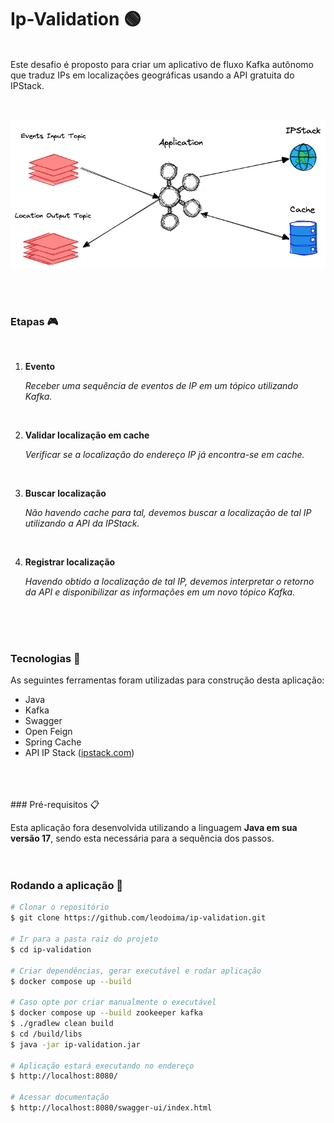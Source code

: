 # Ip-Validation 🟢
<br>
Este desafio é proposto para criar um aplicativo de fluxo Kafka autônomo que traduz IPs em localizações geográficas usando a API gratuita do IPStack.
<br>
<br>
<br>

<p align="center">
  <img alt="Topology" src="./src/main/resources/static/cover.png" />
</p>

<br>
<br>

### Etapas 🎮
<br>

1. **Evento**

   <i>Receber uma sequência de eventos de IP em um tópico utilizando Kafka.</i>
<br>

2. **Validar localização em cache**

   <i>Verificar se a localização do endereço IP já encontra-se em cache.</i>
<br>

3. **Buscar localização**

    <i>Não havendo cache para tal, devemos buscar a localização de tal IP utilizando a API da IPStack.</i>
<br>

4. **Registrar localização**

   <i>Havendo obtido a localização de tal IP, devemos interpretar o retorno da API e disponibilizar as informações em um novo tópico Kafka.</i>
<br>
<br>
<br>

### Tecnologias 🔧

As seguintes ferramentas foram utilizadas para construção desta aplicação:

- Java
- Kafka
- Swagger
- Open Feign
- Spring Cache
- API IP Stack ([ipstack.com](https://ipstack.com/))
<br>
<br>
  <br>
### Pré-requisitos 📋

Esta aplicação fora desenvolvida utilizando a linguagem **Java em sua versão 17**, sendo esta necessária para a sequência dos passos.
<br>
<br>
<br>

### Rodando a aplicação 🏈

```bash
# Clonar o repositório
$ git clone https://github.com/leodoima/ip-validation.git

# Ir para a pasta raiz do projeto
$ cd ip-validation

# Criar dependências, gerar executável e rodar aplicação
$ docker compose up --build

# Caso opte por criar manualmente o executável
$ docker compose up --build zookeeper kafka 
$ ./gradlew clean build
$ cd /build/libs
$ java -jar ip-validation.jar

# Aplicação estará executando no endereço
$ http://localhost:8080/

# Acessar documentação
$ http://localhost:8080/swagger-ui/index.html
```
<br>
<br>

